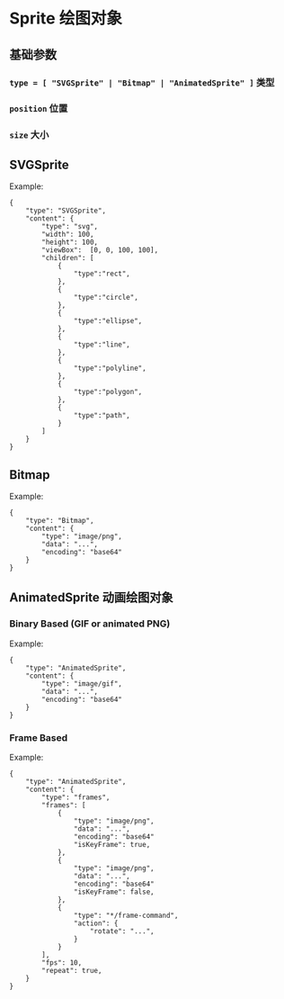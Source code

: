 # Sprite 绘图对象

## 基础参数 

### `type = [ "SVGSprite" | "Bitmap" | "AnimatedSprite" ]` 类型

### `position` 位置

### `size` 大小


## SVGSprite
Example:
````
{
    "type": "SVGSprite",
    "content": {
        "type": "svg",
        "width": 100,
        "height": 100,
        "viewBox":  [0, 0, 100, 100],
        "children": [
            {
                "type":"rect",
            },
            {
                "type":"circle",
            },
            {
                "type":"ellipse",
            },
            {
                "type":"line",
            },
            {
                "type":"polyline",
            },
            {
                "type":"polygon",
            },
            {
                "type":"path",
            }
        ]
    }
}
````

## Bitmap
Example:
````
{
    "type": "Bitmap",
    "content": {
        "type": "image/png",
        "data": "...",
        "encoding": "base64"
    }
}
````

## AnimatedSprite 动画绘图对象

### Binary Based (GIF or animated PNG)
Example:
````
{
    "type": "AnimatedSprite",
    "content": {
        "type": "image/gif",
        "data": "...",
        "encoding": "base64"
    }
}
````

### Frame Based
Example:
````
{
    "type": "AnimatedSprite",
    "content": {
        "type": "frames",
        "frames": [
            {
                "type": "image/png",
                "data": "...",
                "encoding": "base64"
                "isKeyFrame": true,
            },
            {
                "type": "image/png",
                "data": "...",
                "encoding": "base64"
                "isKeyFrame": false,
            },
            {
                "type": "*/frame-command",
                "action": {
                    "rotate": "...",
                }
            }
        ],
        "fps": 10,
        "repeat": true,
    }
}
````
